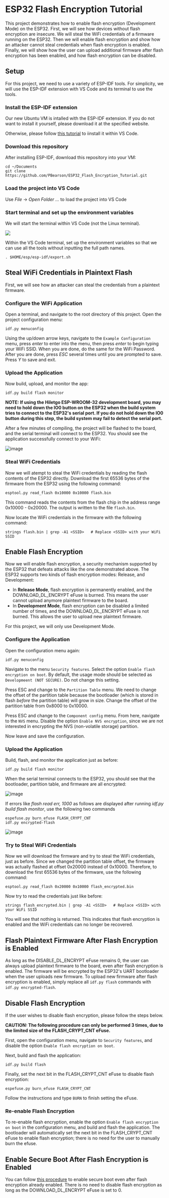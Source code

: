 # ESP32 Flash Encryption Tutorial

This project demonstrates how to enable flash encryption (Development Mode) on the ESP32. First, we will see how devices without flash encryption are insecure. We will steal the WiFi credentials of a firmware running on the ESP32. Then we will enable flash encryption and show how an attacker cannot steal credentials when flash encryption is enabled. Finally, we will show how the user can upload additional firmware after flash encryption has been enabled, and how flash encryption can be disabled.

## Setup

For this project, we need to use a variety of ESP-IDF tools. For simplicity, we will use the ESP-IDF extension with VS Code and its terminal to use the tools.

### Install the ESP-IDF extension 
Our new Ubuntu VM is intalled with the ESP-IDF extension. If you do not want to install it yourself, please download it at the specified website.

Otherwise, please follow [this tutorial](https://github.com/espressif/vscode-esp-idf-extension/blob/master/docs/tutorial/install.md) to iinstall it within VS Code.

### Download this repository

After installing ESP-IDF, download this repository into your VM:

```
cd ~/Documents
git clone https://github.com/PBearson/ESP32_Flash_Encryption_Tutorial.git
```

### Load the project into VS Code
Use *File* -> *Open Folder ...* to load the project into VS Code

### Start terminal and set up the environment variables

We will start the terminal within VS Code (not the Linux terminal). 

<img src="imgs/VSCodeTerminal.png">

Within the VS Code terminal, set up the environment variables so that we can use all the tools without inputting the full path names.
```
. $HOME/esp/esp-idf/export.sh
```

### 

## Steal WiFi Credentials in Plaintext Flash

First, we will see how an attacker can steal the credentials from a plaintext firmware.

### Configure the WiFi Application

Open a terminal, and navigate to the root directory of this project. Open the project configuration menu:

```
idf.py menuconfig
```

Using the up/down arrow keys, navigate to the `Example Configuration` menu, press _enter_ to enter into the menu, then press _enter_ to begin typing your WiFi SSID. When you are done, do the same for the WiFi Password. After you are done, press _ESC_ several times until you are prompted to save. Press _Y_ to save and exit.

### Upload the Application

Now build, upload, and monitor the app:

```
idf.py build flash monitor
```

**NOTE: If using the Hiletgo ESP-WROOM-32 development board, you may need to hold down the IO0 button on the ESP32 when the build system tries to connect to the ESP32's serial port. If you do not hold down the IO0 button during this step, the build system may fail to detect the serial port.**

After a few minutes of compiling, the project will be flashed to the board, and the serial terminal will connect to the ESP32. You should see the application successfully connect to your WiFi:

![image](https://user-images.githubusercontent.com/11084018/158292160-46c9c3f7-0633-4d00-b2e4-19b427ad6cea.png)

### Steal WiFi Credentials

Now we will atempt to steal the WiFi credentials by reading the flash contents of the ESP32 directly. Download the first 65536 bytes of the firmware from the ESP32 using the following command:

```
esptool.py read_flash 0x10000 0x10000 flash.bin
```

This command reads the contents from the flash chip in the address range 0x10000 - 0x20000. The output is written to the file `flash.bin`.

Now locate the WiFi credentials in the firmware with the following command:

```
strings flash.bin | grep -A1 <SSID>   # Replace <SSID> with your WiFi SSID
```

## Enable Flash Encryption

Now we will enable flash encryption, a security mechanism supported by the ESP32 that defeats attacks like the one demonstrated above. The ESP32 supports two kinds of flash encryption modes: Release, and Development:

* In **Release Mode**, flash encryption is permanently enabled, and the DOWNLOAD_DL_ENCRYPT eFuse is burned. This means the user cannot upload anymore plaintext firmware to the board.
* In **Development Mode**, flash encryption can be disabled a limited number of times, and the DOWNLOAD_DL_ENCRYPT eFuse is not burned. This allows the user to upload new plaintext firmware.

For this project, we will only use Development Mode.

### Configure the Application

Open the configuration menu again:

```
idf.py menuconfig
```

Navigate to the menu `Security features`. Select the option `Enable flash encryption on boot`. By default, the usage mode should be selected as `Developmeent (NOT SECURE)`. Do not change this setting.

Press ESC and change to the `Partition Table` menu. We need to change the offset of the partition table because the bootloader (which is stored in flash _before_ the partition table) will grow in size. Change the offset of the partition table from 0x8000 to 0x10000.

Press ESC and change to the `Component config` menu. From here, navigate to the `NVS` menu. Disable the option `Enable NVS encryption`, since we are not interested in encrypting the NVS (non-volatile storage) partition.

Now leave and save the configuration.

### Upload the Application

Build, flash, and monitor the application just as before:

```
idf.py build flash monitor
```

When the serial terminal connects to the ESP32, you should see that the bootloader, partition table, and firmware are all encrypted:

![image](https://user-images.githubusercontent.com/11084018/158298515-6e9a4f03-aceb-4077-ae67-d2e44b9dcca5.png)

If errors like *flash read err, 1000* as follows are displayed after running *idf.py build flash monitor*, use the following two commands
```
espefuse.py burn_efuse FLASH_CRYPT_CNT
idf.py encrypted-flash
````

![image](https://user-images.githubusercontent.com/69218457/162789473-2f6f5b53-7296-4fb9-936a-a6ec54d657e9.png)



### Try to Steal WiFi Credentials

Now we will download the firmware and try to steal the WiFi credentials, just as before. Since we changed the partition table offset, the firmware was actually flashed at offset 0x20000 instead of 0x10000. Therefore, to download the first 65536 bytes of the firmware, use the following command:

```
esptool.py read_flash 0x20000 0x10000 flash_encrypted.bin
```

Now try to read the credentials just like before:

```
strings flash_encrypted.bin | grep -A1 <SSID>   # Replace <SSID> with your WiFi SSID
```

You will see that nothing is returned. This indicates that flash encryption is enabled and the WiFi credentials can no longer be recovered.

## Flash Plaintext Firmware After Flash Encryption is Enabled

As long as the DISABLE_DL_ENCRYPT eFuse remains 0, the user can always upload plaintext firmware to the board, even after flash encryption is enabled. The firmware will be encrypted by the ESP32's UART bootloader when the user uploads new firmware. To upload new firmware after flash encryption is enabled, simply replace all `idf.py flash` commands with `idf.py encrypted-flash`.

## Disable Flash Encryption

If the user wishes to disable flash encryption, please follow the steps below.

**CAUTION: The following procedure can only be performed 3 times, due to the limited size of the FLASH_CRYPT_CNT eFuse.**

First, open the configuration menu, navigate to `Security features`, and disable the option `Enable flash encryption on boot`.

Next, build and flash the application: 

```
idf.py build flash
```

Finally, set the next bit in the FLASH_CRYPT_CNT eFuse to disable flash encryption:

```
espefuse.py burn_efuse FLASH_CRYPT_CNT
````

Follow the instructions and type `BURN` to finish setting the eFuse.

### Re-enable Flash Encryption

To re-enable flash encryption, enable the option `Enable flash encryption on boot` in the configuration menu, and build and flash the application. The bootloader will automatically set the next bit in the FLASH_CRYPT_CNT eFuse to enable flash encryption; there is no need for the user to manually burn the efuse.

## Enable Secure Boot After Flash Encryption is Enabled

You can follow [this procedure](https://github.com/PBearson/ESP32_Secure_Boot_Tutorial) to enable secure boot even after flash encryption already enabled. There is no need to disable flash encryption as long as the DOWNLOAD_DL_ENCRYPT eFuse is set to 0.
